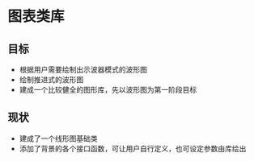 # 图表类库
## 目标
* 根据用户需要绘制出示波器模式的波形图
* 绘制推进式的波形图
* 建成一个比较健全的图形库，先以波形图为第一阶段目标

## 现状
* 建成了一个线形图基础类
* 添加了背景的各个接口函数，可让用户自行定义，也可设定参数由库绘出
